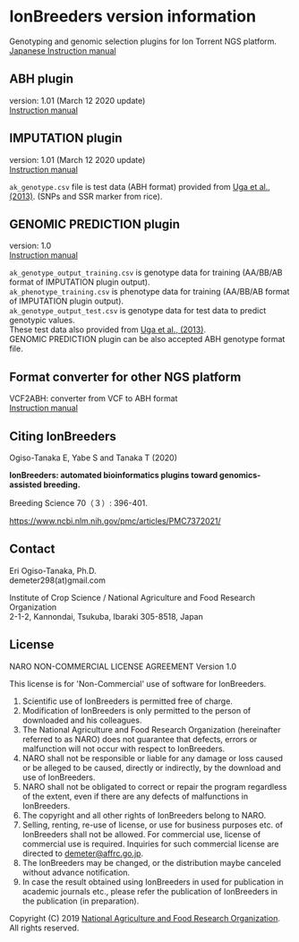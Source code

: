 # IonBreeders version information
Genotyping and genomic selection plugins for Ion Torrent NGS platform.  
[Japanese Instruction manual](https://github.com/DEMETER298/IonBreeders/wiki)


## ABH plugin
version: 1.01  (March 12 2020 update)  
[Instruction manual](https://github.com/DEMETER298/IonBreeders_ABH)  


## IMPUTATION plugin

version: 1.01  (March 12 2020 update)  
[Instruction manual](https://github.com/DEMETER298/IonBreeders_IMPUTATION)  

`ak_genotype.csv` file is test data (ABH format) provided from [Uga et al., (2013)](https://www.nature.com/articles/srep03040). (SNPs and SSR marker from rice).



## GENOMIC PREDICTION plugin

version: 1.0  
[Instruction manual](https://github.com/DEMETER298/IonBreeders_GenomicSelection)  

`ak_genotype_output_training.csv` is genotype data for training (AA/BB/AB format of IMPUTATION plugin output).  
`ak_phenotype_training.csv` is phenotype data for training  (AA/BB/AB format of IMPUTATION plugin output).  
`ak_genotype_output_test.csv` is genotype data for test data to predict genotypic values.  
These test data also provided from [Uga et al., (2013)](https://www.nature.com/articles/srep03040).  
GENOMIC PREDICTION plugin can be also accepted ABH genotype format file.


## Format converter for other NGS platform 
VCF2ABH: converter from VCF to ABH format   
[Instruction manual](https://github.com/DEMETER298/genotyping_illumina)  


## Citing IonBreeders
Ogiso-Tanaka E, Yabe S and Tanaka T (2020)

**IonBreeders: automated bioinformatics plugins toward genomics-assisted breeding.**

Breeding Science 70（３）: 396-401.

https://www.ncbi.nlm.nih.gov/pmc/articles/PMC7372021/


## Contact
Eri Ogiso-Tanaka, Ph.D.   
demeter298(at)gmail.com

Institute of Crop Science / National Agriculture and Food Research Organization  
2-1-2, Kannondai, Tsukuba, Ibaraki 305-8518, Japan  


## License
NARO NON-COMMERCIAL LICENSE AGREEMENT Version 1.0

This license is for 'Non-Commercial' use of software for IonBreeders.

1. Scientific use of IonBreeders is permitted free of charge.
2. Modification of IonBreeders is only permitted to the person of downloaded and his colleagues.
3. The National Agriculture and Food Research Organization (hereinafter referred to as NARO) does not guarantee that defects, errors or malfunction will not occur with respect to IonBreeders.
4. NARO shall not be responsible or liable for any damage or loss caused or be alleged to be caused, directly or indirectly, by the download and use of IonBreeders.
5. NARO shall not be obligated to correct or repair the program regardless of the extent, even if there are any defects of malfunctions in IonBreeders.
6. The copyright and all other rights of IonBreeders belong to NARO.
7. Selling, renting, re-use of license, or use for business purposes etc. of IonBreeders shall not be allowed. For commercial use, license of commercial use is required. Inquiries for such commercial license are directed to demeter@affrc.go.jp.
8. The IonBreeders may be changed, or the distribution maybe canceled without advance notification.
9. In case the result obtained using IonBreeders in used for publication in academic journals etc., please refer the publication of IonBreeders in the publication (in preparation).  


Copyright (C) 2019 [National Agriculture and Food Research Organization](https://www.naro.affrc.go.jp/english/index.html). All rights reserved.
